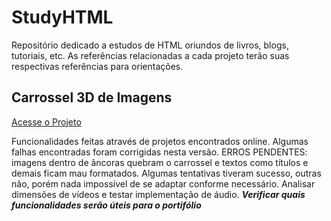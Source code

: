 # StudyHTML
 Repositório dedicado a estudos de HTML oriundos de livros, blogs, tutoriais, etc. As referências relacionadas a cada projeto terão suas respectivas referências para orientações.

## Carrossel 3D de Imagens
[Acesse o Projeto](Carrossel%20de%20Imagem%203D/)

Funcionalidades feitas através de projetos encontrados online. Algumas falhas encontradas foram corrigidas nesta versão. ERROS PENDENTES: imagens dentro de âncoras quebram o carrossel e textos como títulos e demais ficam mau formatados. Algumas tentativas tiveram sucesso, outras não, porém nada impossível de se adaptar conforme necessário. Analisar dimensões de vídeos e testar implementação de áudio. **_Verificar quais funcionalidades serão úteis para o portifólio_**